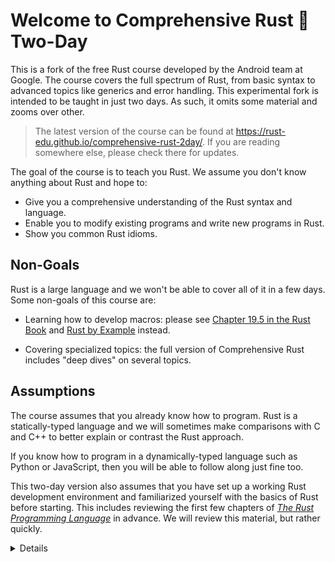 # Welcome to Comprehensive Rust 🦀 Two-Day

This is a fork of the free Rust course developed by the Android team at Google. The course covers the full spectrum of Rust, from basic syntax to advanced topics like generics and error handling.  This experimental fork is intended to be taught in just two days. As such, it omits some material and zooms over other.

> The latest version of the course can be found at
> <https://rust-edu.github.io/comprehensive-rust-2day/>. If you are reading
> somewhere else, please check there for updates.

The goal of the course is to teach you Rust. We assume you don't know anything
about Rust and hope to:

* Give you a comprehensive understanding of the Rust syntax and language.
* Enable you to modify existing programs and write new programs in Rust.
* Show you common Rust idioms.

## Non-Goals

Rust is a large language and we won't be able to cover all of it in a few days.
Some non-goals of this course are:

* Learning how to develop macros: please see [Chapter 19.5 in the Rust
  Book](https://doc.rust-lang.org/book/ch19-06-macros.html) and [Rust by
  Example](https://doc.rust-lang.org/rust-by-example/macros.html) instead.

* Covering specialized topics: the full version of Comprehensive Rust includes
  "deep dives" on several topics.

## Assumptions

The course assumes that you already know how to program. Rust is a statically-typed language and we will sometimes make comparisons with C and C++ to better explain or contrast the Rust approach.

If you know how to program in a dynamically-typed language such as Python or
JavaScript, then you will be able to follow along just fine too.

This two-day version also assumes that you have set up a working Rust development environment and familiarized yourself with the basics of Rust before starting. This includes reviewing the first few chapters of [*The Rust Programming Language*]() in advance. We will review this material, but rather quickly.

<details>

This is an example of a _speaker note_. We will use these to add additional
information to the slides. This could be key points which the instructor should
cover as well as answers to typical questions which come up in class.

</details>
